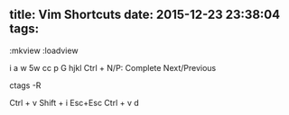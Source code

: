 title: Vim Shortcuts
date: 2015-12-23 23:38:04
tags:
---
:mkview
:loadview

<!-- more -->
i
a
w 5w
cc
p
G
hjkl
Ctrl + N/P: Complete Next/Previous

ctags -R

Ctrl + v  Shift + i Esc+Esc
Ctrl + v  d
